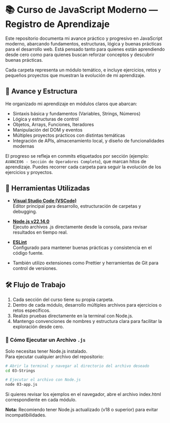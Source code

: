 # 📚 Curso de JavaScript Moderno — Registro de Aprendizaje

Este repositorio documenta mi avance práctico y progresivo en JavaScript moderno, abarcando fundamentos, estructuras, lógica y buenas prácticas para el desarrollo web. Está pensado tanto para quienes están aprendiendo desde cero como para quienes buscan reforzar conceptos y descubrir buenas prácticas.

Cada carpeta representa un módulo temático, e incluye ejercicios, retos y pequeños proyectos que muestran la evolución de mi aprendizaje.

## 🚀 Avance y Estructura

He organizado mi aprendizaje en módulos claros que abarcan:

- Sintaxis básica y fundamentos (Variables, Strings, Números)
- Lógica y estructuras de control
- Objetos, Arrays, Funciones, Iteradores
- Manipulación del DOM y eventos
- Múltiples proyectos prácticos con distintas temáticas
- Integración de APIs, almacenamiento local, y diseño de funcionalidades modernas

El progreso se refleja en commits etiquetados por sección (ejemplo: `AVANCE06 - Sección de Operadores Completo`), que marcan hitos de aprendizaje.
Puedes recorrer cada carpeta para seguir la evolución de los ejercicios y proyectos.

## 🧠 Herramientas Utilizadas

- **[Visual Studio Code (VSCode)](https://code.visualstudio.com/)**  
  Editor principal para desarrollo, estructuración de carpetas y debugging.

- **[Node.js v22.14.0](https://nodejs.org/es)**  
  Ejecuto archivos .js directamente desde la consola, para revisar resultados en tiempo real.

- **[ESLint](https://eslint.org/)**  
  Configurado para mantener buenas prácticas y consistencia en el código fuente.

- También utilizo extensiones como Prettier y herramientas de Git para control de versiones.

## 🛠️ Flujo de Trabajo

1. Cada sección del curso tiene su propia carpeta.
2. Dentro de cada módulo, desarrollo múltiples archivos para ejercicios o retos específicos.
3. Realizo pruebas directamente en la terminal con Node.js.
4. Mantengo convenciones de nombres y estructura clara para facilitar la exploración desde cero.

### 🔧 Cómo Ejecutar un Archivo `.js`

Solo necesitas tener Node.js instalado.  
Para ejecutar cualquier archivo del repositorio:

```bash
# Abrir la terminal y navegar al directorio del archivo deseado
cd 03-Strings

# Ejecutar el archivo con Node.js
node 03-app.js
```

Si quieres revisar los ejemplos en el navegador, abre el archivo index.html correspondiente en cada módulo.

**Nota:** Recomiendo tener Node.js actualizado (v18 o superior) para evitar incompatibilidades.
